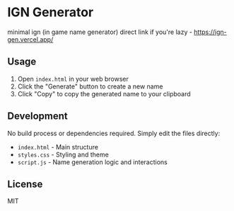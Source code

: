 # IGN Generator

minimal ign (in game name generator) 
direct link if you're lazy - https://ign-gen.vercel.app/

## Usage

1. Open `index.html` in your web browser
2. Click the "Generate" button to create a new name
3. Click "Copy" to copy the generated name to your clipboard

## Development

No build process or dependencies required. Simply edit the files directly:

- `index.html` - Main structure
- `styles.css` - Styling and theme
- `script.js` - Name generation logic and interactions

## License

MIT 
